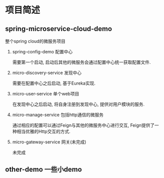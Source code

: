 # 项目简述

## spring-microservice-cloud-demo
整个spring cloud的微服务项目
1. spring-config-demo 配置中心

    需要第一个启动, 启动后其他的微服务会通过配置中心统一获取配置文件.
    
1. micro-discovery-service 发现中心

    需要在配置中心之后启动, 基于Eureka实现.

1. micro-user-service 单个web项目

    在发现中心之后启动, 将自身注册到发现中心, 提供对用户模块的服务.
    
1. micro-manage-service 包括http通信的微服务
    
    通过相应的配置可以通过Feign与其他的微服务中心进行交互, Feign提供了一种相当优雅的Http交互的方式.
    
1. micro-gateway-service 网关(未完成)

    未完成

## other-demo 一些小demo